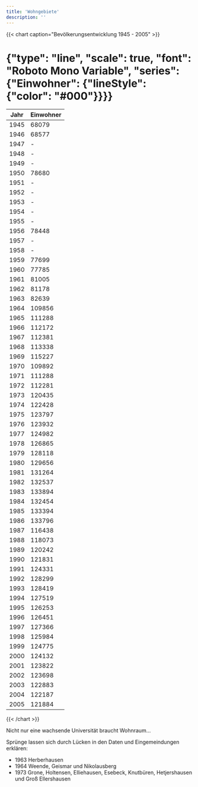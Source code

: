 ```yaml
---
title: 'Wohngebiete'
description: ''
---
```


{{< chart caption="Bevölkerungsentwicklung 1945 - 2005" >}}
# {"type": "line", "scale": true, "font": "Roboto Mono Variable", "series": {"Einwohner": {"lineStyle": {"color": "#000"}}}}
| Jahr | Einwohner |
|------|---------|
| 1945 | 68079  |
| 1946 | 68577  |
| 1947 |   -    |
| 1948 |   -    |
| 1949 |   -    |
| 1950 | 78680  |
| 1951 |   -    |
| 1952 |   -    |
| 1953 |   -    |
| 1954 |   -    |
| 1955 |   -    |
| 1956 | 78448  |
| 1957 |   -    |
| 1958 |   -    |
| 1959 | 77699  |
| 1960 | 77785  |
| 1961 | 81005  |
| 1962 | 81178  |
| 1963 | 82639  |
| 1964 | 109856 |
| 1965 | 111288 |
| 1966 | 112172 |
| 1967 | 112381 |
| 1968 | 113338 |
| 1969 | 115227 |
| 1970 | 109892 |
| 1971 | 111288 |
| 1972 | 112281 |
| 1973 | 120435 |
| 1974 | 122428 |
| 1975 | 123797 |
| 1976 | 123932 |
| 1977 | 124982 |
| 1978 | 126865 |
| 1979 | 128118 |
| 1980 | 129656 |
| 1981 | 131264 |
| 1982 | 132537 |
| 1983 | 133894 |
| 1984 | 132454 |
| 1985 | 133394 |
| 1986 | 133796 |
| 1987 | 116438 |
| 1988 | 118073 |
| 1989 | 120242 |
| 1990 | 121831 |
| 1991 | 124331 |
| 1992 | 128299 |
| 1993 | 128419 |
| 1994 | 127519 |
| 1995 | 126253 |
| 1996 | 126451 |
| 1997 | 127366 |
| 1998 | 125984 |
| 1999 | 124775 |
| 2000 | 124132 |
| 2001 | 123822 |
| 2002 | 123698 |
| 2003 | 122883 |
| 2004 | 122187 |
| 2005 | 121884 |
{{< /chart >}}

Nicht nur eine wachsende Universität braucht Wohnraum...

Sprünge lassen sich durch Lücken in den Daten und Eingemeindungen erklären:
* 1963 Herberhausen
* 1964 Weende, Geismar und Nikolausberg
* 1973 Grone, Holtensen, Elliehausen, Esebeck, Knutbüren, Hetjershausen und Groß Ellershausen
